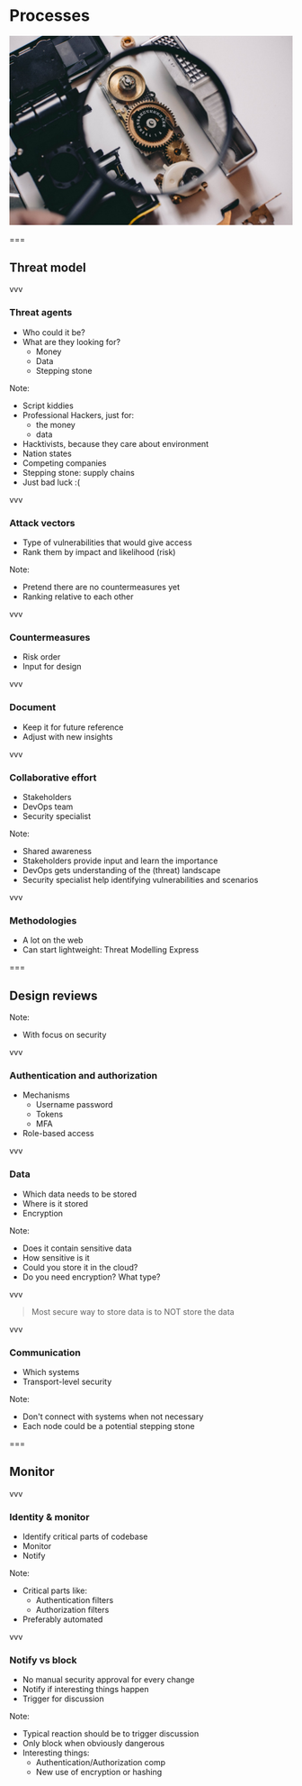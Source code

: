 # Processes
<img class='stretch' src='images/pexels/camera-car-connection-924676.jpg'/>

===

## Threat model

vvv

### Threat agents
* Who could it be?
* What are they looking for?
  * Money
  * Data
  * Stepping stone

Note:
* Script kiddies
* Professional Hackers, just for:
  * the money
  * data
* Hacktivists, because they care about environment
* Nation states
* Competing companies
* Stepping stone: supply chains
* Just bad luck :(

vvv

### Attack vectors
* Type of vulnerabilities that would give access
* Rank them by impact and likelihood (risk)

Note:
* Pretend there are no countermeasures yet
* Ranking relative to each other

vvv

### Countermeasures
* Risk order
* Input for design

vvv

### Document
* Keep it for future reference
* Adjust with new insights

vvv

### Collaborative effort
* Stakeholders
* DevOps team
* Security specialist

Note:
* Shared awareness
* Stakeholders provide input and learn the importance
* DevOps gets understanding of the (threat) landscape
* Security specialist help identifying vulnerabilities and scenarios

vvv

### Methodologies
* A lot on the web
* Can start lightweight: Threat Modelling Express 

===

## Design reviews

Note:
* With focus on security 

vvv

### Authentication and authorization
* Mechanisms
  * Username password
  * Tokens
  * MFA
* Role-based access

vvv

### Data
* Which data needs to be stored
* Where is it stored
* Encryption

Note:
* Does it contain sensitive data
* How sensitive is it
* Could you store it in the cloud?
* Do you need encryption? What type?

vvv

> Most secure way to store data is to NOT store the data


vvv

### Communication
* Which systems
* Transport-level security

Note:
* Don't connect with systems when not necessary
* Each node could be a potential stepping stone

===

## Monitor

vvv

### Identity & monitor 
* Identify critical parts of codebase
* Monitor
* Notify
  
Note:
* Critical parts like:
  * Authentication filters
  * Authorization filters
* Preferably automated

vvv

### Notify vs block
* No manual security approval for every change
* Notify if interesting things happen
* Trigger for discussion

Note:
* Typical reaction should be to trigger discussion
* Only block when obviously dangerous
* Interesting things:
  * Authentication/Authorization comp
  * New use of encryption or hashing